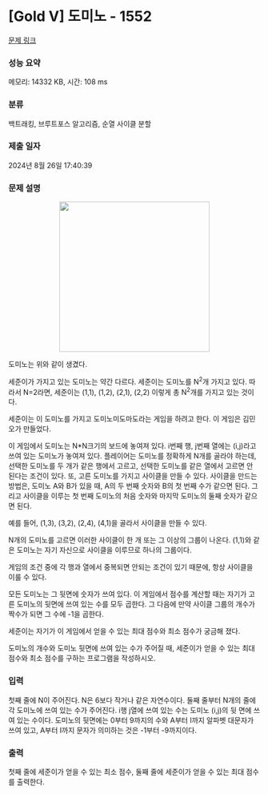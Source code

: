 # [Gold V] 도미노 - 1552 

[문제 링크](https://www.acmicpc.net/problem/1552) 

### 성능 요약

메모리: 14332 KB, 시간: 108 ms

### 분류

백트래킹, 브루트포스 알고리즘, 순열 사이클 분할

### 제출 일자

2024년 8월 26일 17:40:39

### 문제 설명

<p style="text-align: center;"><img alt="" height="300" src="https://www.acmicpc.net/upload/201004/do.png" width="300"></p>

<p>도미노는 위와 같이 생겼다.</p>

<p>세준이가 가지고 있는 도미노는 약간 다르다. 세준이는 도미노를 N<sup>2</sup>개 가지고 있다. 따라서 N=2라면, 세준이는 (1,1), (1,2), (2,1), (2,2) 이렇게 총 N<sup>2</sup>개를 가지고 있는 것이다.</p>

<p>세준이는 이 도미노를 가지고 도미노미도마도라는 게임을 하려고 한다. 이 게임은 김민오가 만들었다.</p>

<p>이 게임에서 도미노는 N*N크기의 보드에 놓여져 있다. i번째 행, j번째 열에는 (i,j)라고 쓰여 있는 도미노가 놓여져 있다. 플레이어는 도미노를 정확하게 N개를 골라야 하는데, 선택한 도미노를 두 개가 같은 행에서 고르고, 선택한 도미노를 같은 열에서 고르면 안 된다는 조건이 있다. 또, 고른 도미노를 가지고 사이클을 만들 수 있다. 사이클을 만드는 방법은, 도미노 A와 B가 있을 때, A의 두 번째 숫자와 B의 첫 번째 수가 같으면 된다. 그리고 사이클을 이루는 첫 번째 도미노의 처음 숫자와 마지막 도미노의 둘째 숫자가 같으면 된다.</p>

<p>예를 들어, (1,3), (3,2), (2,4), (4,1)을 골라서 사이클을 만들 수 있다.</p>

<p>N개의 도미노를 고르면 이러한 사이클이 한 개 또는 그 이상의 그룹이 나온다. (1,1)와 같은 도미노는 자기 자신으로 사이클을 이루므로 하나의 그룹이다.</p>

<p>게임의 조건 중에 각 행과 열에서 중복되면 안되는 조건이 있기 때문에, 항상 사이클을 이룰 수 있다.</p>

<p>모든 도미노는 그 뒷면에 숫자가 쓰여 있다. 이 게임에서 점수를 계산할 때는 자기가 고른 도미노의 뒷면에 쓰여 있는 수를 모두 곱한다. 그 다음에 만약 사이클 그룹의 개수가 짝수가 되면 그 수에 -1을 곱한다.</p>

<p>세준이는 자기가 이 게임에서 얻을 수 있는 최대 점수와 최소 점수가 궁금해 졌다.</p>

<p>도미노의 개수와 도미노 뒷면에 쓰여 있는 수가 주어질 때, 세준이가 얻을 수 있는 최대 점수와 최소 점수를 구하는 프로그램을 작성하시오.</p>

### 입력 

 <p>첫째 줄에 N이 주어진다. N은 6보다 작거나 같은 자연수이다. 둘째 줄부터 N개의 줄에 각 도미노에 쓰여 있는 수가 주어진다. i행 j열에 쓰여 있는 수는 도미노 (i,j)의 뒷 면에 쓰여 있는 수이다. 도미노의 뒷면에는 0부터 9까지의 수와 A부터 I까지 알파벳 대문자가 쓰여 있고, A부터 I까지 문자가 의미하는 것은 -1부터 -9까지이다.</p>

### 출력 

 <p>첫째 줄에 세준이가 얻을 수 있는 최소 점수, 둘째 줄에 세준이가 얻을 수 있는 최대 점수를 출력한다.</p>

